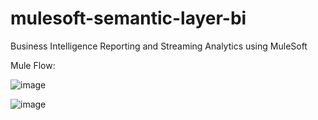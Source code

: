 # mulesoft-semantic-layer-bi

Business Intelligence Reporting and Streaming Analytics using MuleSoft

Mule Flow:

![image](https://user-images.githubusercontent.com/20736982/215873128-5f06aab0-64cc-4ab7-8811-ea73f9ae6597.png)

![image](https://user-images.githubusercontent.com/20736982/215873184-384c7984-afb5-4361-94da-96adf8a5dcb3.png)

